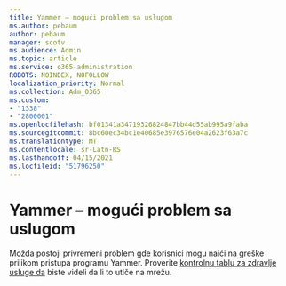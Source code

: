 ```yaml
---
title: Yammer – mogući problem sa uslugom
ms.author: pebaum
author: pebaum
manager: scotv
ms.audience: Admin
ms.topic: article
ms.service: o365-administration
ROBOTS: NOINDEX, NOFOLLOW
localization_priority: Normal
ms.collection: Adm_O365
ms.custom:
- "1338"
- "2800001"
ms.openlocfilehash: bf01341a34719326824847bb44d55ab995a9faba
ms.sourcegitcommit: 8bc60ec34bc1e40685e3976576e04a2623f63a7c
ms.translationtype: MT
ms.contentlocale: sr-Latn-RS
ms.lasthandoff: 04/15/2021
ms.locfileid: "51796250"
---
```

# <a name="yammer---possible-service-issue"></a>Yammer – mogući problem sa uslugom

Možda postoji privremeni problem gde korisnici mogu naići na greške prilikom pristupa programu Yammer. Proverite [kontrolnu tablu za zdravlje usluge da](https://admin.microsoft.com/AdminPortal/Home#/servicehealth) biste videli da li to utiče na mrežu.
